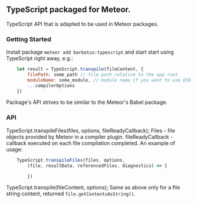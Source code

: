 ## TypeScript packaged for Meteor.
TypeScript API that is adapted to be used in Meteor packages.

### Getting Started
Install package `meteor add barbatus:typescript` and start
start using TypeScript right away, e.g.:
````js
    let result = TypeScript.transpile(fileContent, {
        filePath: some_path // file path relative to the app root.
        moduleName: some_module, // module name if you want to use ES6 modules.
        ...compilerOptions
    })
````
Package's API strives to be similar to the Meteor's Babel package.

### API
TypeScript.transpileFiles(files, options, fileReadyCallback);
Files - file objects provided by Meteor in a compiler plugin.
fileReadyCallback - callback executed on each file compilation completed.
An example of usage:
````js
    TypeScript.transpileFiles(files, options,
        (file, resultData, referencedFiles, diagnostics) => {

        })
````

TypeScript.transpile(fileContent, options);
Same as above only for a file string content,
returned `file.getContentsAsString()`.
